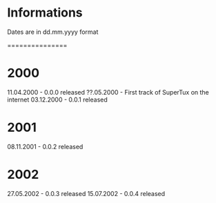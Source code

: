Informations
================
Dates are in dd.mm.yyyy format

===============




2000
===============
11.04.2000 - 0.0.0 released
??.05.2000 - First track of SuperTux on the internet
03.12.2000 - 0.0.1 released

2001
===============
08.11.2001 - 0.0.2 released

2002
===============
27.05.2002 - 0.0.3 released
15.07.2002 - 0.0.4 released

